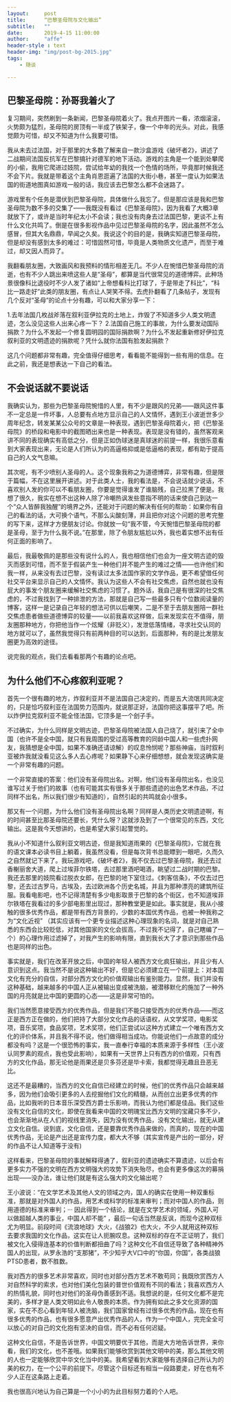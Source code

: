 ```yaml
---
layout:     post
title:      “巴黎圣母院与文化输出”
subtitle:   ""
date:       2019-4-15 11:00:00
author:     "affe"
header-style : text
header-img: "img/post-bg-2015.jpg"
tags:
    - 随谈

---
```


## 巴黎圣母院：孙哥我着火了

复习期间，突然刷到一条新闻，巴黎圣母院着火了。我点开图片一看，浓烟滚滚，火势颇为猛烈，圣母院的房顶有一半成了铁架子，像一个中年的光头。对此，我感觉颇为可惜，却又不知道为什么我要可惜。

我从未去过法国，对于那里的大多数了解来自一款沙盒游戏《破坏者2》，讲述了二战期间法国反抗军在巴黎搞针对德军的地下活动。游戏的主角是一个能到处攀爬的小偷，我用它爬进过妓院，尝试给年幼的我找一个色情的场所，毕竟那时候我还不会下片。我就是带着这个主角肖恩逛遍了法国的大街小巷，甚至一度认为如果法国的街道地图真如游戏一般的话，我应该去巴黎怎么都不会迷路了。

游戏里有个任务是潜伏到巴黎圣母院，具体做什么我忘了。但是那应该是我和巴黎圣母院为数不多的交集了——我既没有看过《巴黎圣母院》，因为我看了大概3章就放下了，或许是当时年纪太小不会读；我也没有肉身去过法国巴黎，更谈不上有什么文化共鸣了。倒是在很多影视作品中见过巴黎圣母院的名字，因此虽然不怎么感冒，但其大名鼎鼎，早闻之久矣。我说这个的目的是，我确实知道巴黎圣母院，但是却没有感到太多的难过：可惜固然可惜，毕竟是人类物质文化遗产，而至于难过，却又因人而异了。

我翻看朋友圈，大致画风和我预料的情形相差无几。不少人在惋惜巴黎圣母院的消逝，也有不少人跳出来喷这些人是“圣母”，都算是当代很常见的道德博弈。此种场景很像科比退役时不少人发了诸如“上帝想看科比打球了，于是带走了科比”，“科比一路走好”此类的朋友圈，有点让人哭笑不得。去虎扑翻看了几条帖子，发现有几个反对“圣母”的论点十分有趣，可以和大家分享一下：

1.去年法国几枚战斧落在叙利亚伊拉克的土地上，炸毁了不知道多少人类文明遗迹，怎么没见这些人出来心疼一下？
2.法国自己施工的事故，为什么要发动国际捐款？为什么不发起一个修复圆明园的国际捐款啊？为什么不发起重新修好伊拉克叙利亚的文明遗迹的捐款呢？凭什么就你法国有脸发起捐款？

这几个问题都非常有趣，完全值得仔细思考，看看能不能得到一些有用的信息。在此之前，我还是想表达一下自己的看法。

## 不会说话就不要说话

我确实认为，那些为巴黎圣母院惋惜的人里，有不少是跟风的兄弟——跟风这件事不一定总是一件坏事，人总要有点地方显示自己的人文情怀，遇到王小波逝世多少周年纪念，转发某某公众号的文章是一种表现，遇到巴黎圣母院着火，把《巴黎圣母院》的桥段和电影中的截图晒出来也是一种表现。表现是没有错的，虽然客观来讲不同的表现确实有高低之分，但是正如伪球迷是真球迷的前提一样，我很乐意看到大家表现出来，无论是人们所认为的高逼格抑或是低逼格的表现，都有助于提高自己的人文气息嘛。



其次呢，有不少喷别人圣母的人。这个现象我称之为道德博弈，非常有趣，但是限于篇幅，不在这里展开讲述。对于此类人士，我的看法是，不会说话就少说话，不喜欢别人发的你可以不看朋友圈，你要是觉得谁发了谁脑残，自己拉黑了便是。我想了很久，我实在想不出这种人除了冷嘲热讽发些意指不明的话来使自己到达一个“众人皆醉我独醒”的境界之外，还能对于问题的解决有任何的帮助：如果你有自己的看法的话，大可换个语气，不那么尖酸刻薄，并且把你对这个问题的思考完整的写下来，这样才方便朋友讨论。你就放一句“我不管，今天惋惜巴黎圣母院的都是圣母，至于为什么我不说。”在那里，除了令朋友尴尬以外，我也着实想不出有任何正面的影响了。

最后，我最敬佩的是那些没有说什么的人，我也相信他们也会为一座文明古迹的毁灭而感到可惜，而不至于假装产生一种他们并不能产生的难过之情——也许他们和我一样，从来没有去过巴黎，没有读过太多法国作家的文学作品，更不希望借任何社交平台来显示自己的人文情怀。我认为这些人不会有社交焦虑，自然也就也没有屁大的事发个朋友圈来缓解社交焦虑的习惯了。题外话，我自己是有很深的社交焦虑的，不过我找到了一种排泄的方法，那就是自己写一些最多只有个位数阅读量的博客，这样一是记录自己年轻的想法可供以后嘲笑，二是不至于去朋友圈陪一群社交焦虑患者做些道德博弈的较量——以前我喜欢这样做，后来发现实在不值得，朋友圈那种地方，你把他当作一个炫耀（非贬义），发泄低落情绪，寻求社交认同的地方就可以了，虽然我觉得只有前两种目的可以达到，后面那种，有的是比发朋友圈更为高效的途径。


说完我的观点，我们去看看那两个有趣的论点吧。

## 为什么他们不心疼叙利亚呢？

首先一个很有趣的地方，炸叙利亚并不是法国自己决定的，而是五大流氓共同决定的，只是恰巧叙利亚在法国势力范围内，就说那正好，法国你把这事摆平了吧。所以炸伊拉克叙利亚不能全怪法国，它顶多是一个刽子手。

不过确实，为什么同样是文明古迹，巴黎圣母院被法国人自己烧了，就引来了全中国（也许不是全中国，就只有我周围的受过高等教育的同龄中国人和一些虎扑网友，我猜想是全中国，如果不准确还请谅解）的叹息怜悯呢？那些神庙，当时叙利亚被炸我就没看见这么多人去心疼呢？如果静下心来仔细想想，就会发现这确实是一个非常有趣的问题。

一个非常直接的答案：他们没有圣母院出名。对啊，他们没有圣母院出名，也没见谁写过关于他们的故事（也有可能其实有很多关于那些遗迹的出色艺术作品，不过同样不出名，所以我们很少有知道的），自然引起的共鸣就会小很多。

那又有一个问题，为什么他们没有圣母院出名啊？同样是人类历史文明遗迹啊，有的时间甚至比那圣母院还要长，凭什么呀？这就涉及到了一个很常见的东西，文化输出。这是我今天想讲的，也是希望大家引起警觉的。

我从小不知道什么叙利亚文明古迹，但是我知道雨果的《巴黎圣母院》，它就在我的语文课本必读书目上躺着，我虽然没看，但是每次背书总能瞟到一眼吧，久而久之自然就记下来了。我玩游戏吧，《破坏者2》，我不仅去过巴黎圣母院，我还去过香榭丽舍大道，爬上过埃菲尔铁塔，去过那里酒吧喝酒，眺望过二战时期的巴黎。我还去那里的妓院看过脱衣女郎，在巴黎的地下室住过。《刺客信条》，不仅去过巴黎，还去过古罗马，古埃及，去过欧洲各个历史名城，并且为那种漂亮的建筑所征服。我看电影吧，也不记得清楚有多少电影取景于巴黎的各个街区，也不知道埃菲尔铁塔在我看过的多少部电影里出现过，那种教堂更是如此。事实就是，我从小接触的很多优秀作品，都是带有西方背景的，少数的本国优秀作品，也被一种我称之为“文化近视” （其实应该有一个更专业描述这种心理现象的名词，就是对自己熟悉的东西会比较贬低，对其他国家的文化会拔高，不过我不记得了，自己瞎编了一个）的心理作用过滤掉了，对我产生的影响有限，直到我长大了才意识到那些作品也是同样的出色。

事实就是，我们在改革开放之后，中国的年轻人被西方文化疯狂输出，并且少有人意识到这点。我当然不是说这种输出不好，但是它必须建立在一个前提上：对本国文化有充分的自信，对部分西方文化的价值观输出有鉴别能力。显然，我们并没有这种基础，越来越多的中国人正从被输出变成被洗脑，被潜移默化的施加了一种外国的月亮就是比中国的更圆的心态——这是非常可怕的。

我们当然愿意接受西方的优秀作品，但是我们不能只接受西方的优秀作品——而这正是西方正在做的，他们把持了大部分文化作品的话语权，从文学奖项，电影奖项，音乐奖项，食品奖项，艺术奖项，他们正尝试以这种方式建立一个唯有西方文化的评价体系，并且我不得不说，他们做得相当成功。你能说他们一点故意的成分都没有吗？这是一个很恐怖的事实，我一直奉行幸福的本质来源于多样性（王小波认同罗素的观点，我也受此影响），如果有一天世界上只有西方的价值观，只有西方的文化作品，那无论他是雨果还是贝多芬还是毕卡索，我都觉得无趣且丑恶无比。

这还不是最糟的，当西方的文化自信已经建立的时候，他们的优秀作品只会越来越多，因为他们会吸引更多的人去挖掘他们文化的精髓，从而创立出更多优秀的作品，比如我听的日本音乐深受西方爵士乐影响，而我认为他们都是佳品。我们这些没有文化自信的文化，即使在我看来中国的文明瑰宝比西方文明的宝藏只多不少，也会渐渐地从在人们的视线里消失，因为没有优秀作品，没有文化输出，就无从建立文化自信。说到底，文化自信，还是要靠优秀作品来做的，而真的，现在的中国优秀作品，无论是产出还是宣传力度，都大大不够（其实宣传是产出的一部分，好的作品不让人知道等于没有)

这样看来，巴黎圣母院的事就解释得通了，叙利亚的遗迹确实不算遗迹，以后会有更多实力不强的文明在西方文明强大的攻势下消失殆尽，也会有更多像这次的募捐出现——没办法，谁让他们就是有这么强大的文化输出呢？

王小波说：“在文学艺术及其他人文的领域之内，国人的确实在使用一种双重标准，那就是对外国人的作品，用艺术或科学的标准来审判；而对中国人的作品，则用道德的标准来审判；··· 因此得到一个结论，就是在文学艺术的领域，外国人可以做超越人类的事业，中国人却不能” ，最后一句话当然是反讽，而现今这种双标尤为明显。前段时间《流浪地球》大火，《战狼2》也大火，不少人就用这种双标去要求我国的文化作品，这实在让人扼腕叹息。这种双标的存在不正证明了，我们被文化入侵得连基本的价值判断都扭曲了吗？这种文化不自信还导致了各种精神外国人的出现，从罗永浩的“支那猪”，不少知乎大V口中的“你国，你国”，各类战狼PTSD患者，数不胜数。

我对西方的很多艺术非常喜欢，同时也对部分西方艺术不敢苟同；我既欣赏西方人对自然科学的索求，也对他们美化包装的普世价值观有不同的看法；我喜欢西方人的热情礼貌，同时也对他们的圣母伪善感到不适。我想说的是，任何文化都不是完美的，多样才是人类文明如此令人敬畏的本质。作为拥有如此之多文化资源的国家，实在不忍心看到年轻人被洗脑，我们国家曾经有过很多优秀的作品，现在也有很多优秀的作品，也有很多愿意产出优秀作品的人，作为一个中国人，完完全全可以放心的对自己的文化抱有坚决的自信，而不必有任何迟疑。

这种文化自信，不是告诉世界，中国文明要优于其他，而是大方地告诉世界，来你看，我们的文化，也不差哦。如果我们能够欣赏到其他文明中的美，那么其他文明的人也一定能够欣赏中华文化当中的美。我希望看到大家能够有选择自己所认为的美的权力，在一个公平的前提下。尽管这个目标还有相当一段路要走，好在也有不少人正在这条路上走着。

我也很高兴地认为自己算是一个小小的为此目标努力着的个人吧。









